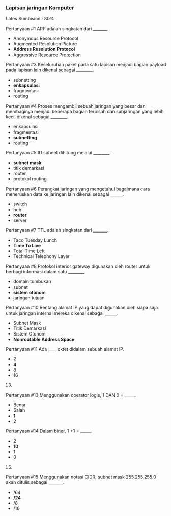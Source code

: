 ### Lapisan jaringan Komputer 
Lates Sumbision : 80% 


Pertanyaan #1
ARP adalah singkatan dari _______.

* Anonymous Resource Protocol
* Augmented Resolution Picture
* **Address Resolution Protocol**
* Aggressive Resource Protection

Pertanyaan #3
Keseluruhan paket pada satu lapisan menjadi bagian payload pada lapisan lain dikenal sebagai ________.

* subnetting
* **enkapsulasi**
* fragmentasi
* routing

Pertanyaan #4
Proses mengambil sebuah jaringan yang besar dan membaginya menjadi beberapa bagian terpisah dan subjaringan yang lebih kecil dikenal sebagai ________.

* enkapsulasi
* fragmentasi
* **subnetting**
* routing

Pertanyaan #5
ID subnet dihitung melalui ________.

* **subnet mask**
* titik demarkasi
* router
* protokol routing

Pertanyaan #6
Perangkat jaringan yang mengetahui bagaimana cara meneruskan data ke jaringan lain dikenal sebagai ______.

* switch
* hub
* **router**
* server

Pertanyaan #7
TTL adalah singkatan dari _______.

* Taco Tuesday Lunch
* **Time To Live**
* Total Time Left
* Technical Telephony Layer

Pertanyaan #8
Protokol interior gateway digunakan oleh router untuk berbagi informasi dalam satu ________.

* domain tumbukan
* subnet
* **sistem otonom**
* jaringan tujuan

Pertanyaan #10
Rentang alamat IP yang dapat digunakan oleh siapa saja untuk jaringan internal mereka dikenal sebagai ______.

* Subnet Mask
* Titik Demarkasi
* Sistem Otonom
* **Nonroutable Address Space**

Pertanyaan #11
Ada ____ oktet didalam sebuah alamat IP.

* 2
* **4**
* 8
* 16

13.
Pertanyaan #13
Menggunakan operator logis, 1 DAN 0 = _____.

* Benar
* Salah
* **1**
* 2

Pertanyaan #14
Dalam biner, 1 +1 = _____.

* 2
* **10**
* 1
* 0

15.
Pertanyaan #15
Menggunakan notasi CIDR, subnet mask 255.255.255.0 akan ditulis sebagai _______.

* /64
* **/24**
* /8
* /16
